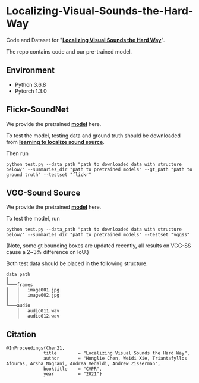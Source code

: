 # Localizing-Visual-Sounds-the-Hard-Way

Code and Dataset for "[**Localizing Visual Sounds the Hard Way**](https://arxiv.org/pdf/2104.02691.pdf)".

The repo contains code and our pre-trained model. 

## Environment

* Python 3.6.8
* Pytorch 1.3.0

## Flickr-SoundNet

We provide the pretrained [**model**](https://drive.google.com/file/d/1Rif19nk8RpxBrkGGoI92g-fssa2qsl-m/view?usp=sharing) here.

To test the model, testing data and ground truth should be downloaded from [**learning to localize sound source**](https://github.com/ardasnck/learning_to_localize_sound_source).

Then run

```
python test.py --data_path "path to downloaded data with structure below/" --summaries_dir "path to pretrained models" --gt_path "path to ground truth" --testset "flickr"
```


## VGG-Sound Source

We provide the pretrained [**model**](https://drive.google.com/file/d/1ieyJ7rrrR5aF8SwHNGYNS9dX9t9_apsc/view?usp=sharing) here.

To test the model, run

```
python test.py --data_path "path to downloaded data with structure below/" --summaries_dir "path to pretrained models" --testset "vggss"
```

(Note, some gt bounding boxes are updated recently, all results on VGG-SS cause a 2~3% difference on IoU.)

Both test data should be placed in the following structure.

```
data path
│
└───frames
│   │   image001.jpg
│   │   image002.jpg
│   │
└───audio
    │   audio011.wav
    │   audio012.wav
```




## Citation
```
@InProceedings{Chen21,
              title        = "Localizing Visual Sounds the Hard Way",
              author       = "Honglie Chen, Weidi Xie, Triantafyllos Afouras, Arsha Nagrani, Andrea Vedaldi, Andrew Zisserman",
              booktitle    = "CVPR",
              year         = "2021"}
```
